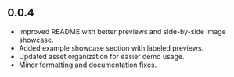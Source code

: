 ## 0.0.4

* Improved README with better previews and side-by-side image showcase.
* Added example showcase section with labeled previews.
* Updated asset organization for easier demo usage.
* Minor formatting and documentation fixes.
